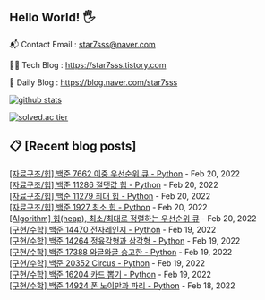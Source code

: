 ## Hello World! 🖐

📬 Contact Email : star7sss@naver.com

👨‍💻 Tech Blog : https://star7sss.tistory.com

🤪 Daily Blog : https://blog.naver.com/star7sss

[![github stats](https://github-readme-stats.vercel.app/api?username=jangThang&show_icons=true&hide_border=False)](https://star7sss.tistory.com)

[![solved.ac tier](http://mazassumnida.wtf/api/v2/generate_badge?boj=star7sss)](https://solved.ac/star7sss)

## 📋 [Recent blog posts]
[[자료구조/힙] 백준 7662 이중 우선순위 큐 - Python](https://star7sss.tistory.com/191) - Feb 20, 2022<br>
[[자료구조/힙] 백준 11286 절댓값 힙 - Python](https://star7sss.tistory.com/190) - Feb 20, 2022<br>
[[자료구조/힙] 백준 11279 최대 힙 - Python](https://star7sss.tistory.com/189) - Feb 20, 2022<br>
[[자료구조/힙] 백준 1927 최소 힙 - Python](https://star7sss.tistory.com/188) - Feb 20, 2022<br>
[[Algorithm] 힙(heap), 최소/최대로 정렬하는 우선순위 큐](https://star7sss.tistory.com/187) - Feb 20, 2022<br>
[[구현/수학] 백준 14470 전자레인지 - Python](https://star7sss.tistory.com/186) - Feb 19, 2022<br>
[[구현/수학] 백준 14264 정육각형과 삼각형 - Python](https://star7sss.tistory.com/185) - Feb 19, 2022<br>
[[구현/수학] 백준 17388 와글와글 숭고한 - Python](https://star7sss.tistory.com/184) - Feb 19, 2022<br>
[[구현/수학] 백준 20352 Circus - Python](https://star7sss.tistory.com/183) - Feb 19, 2022<br>
[[구현/수학] 백준 16204 카드 뽑기 - Python](https://star7sss.tistory.com/182) - Feb 19, 2022<br>
[[구현/수학] 백준 14924 폰 노이만과 파리 - Python](https://star7sss.tistory.com/181) - Feb 18, 2022<br>
